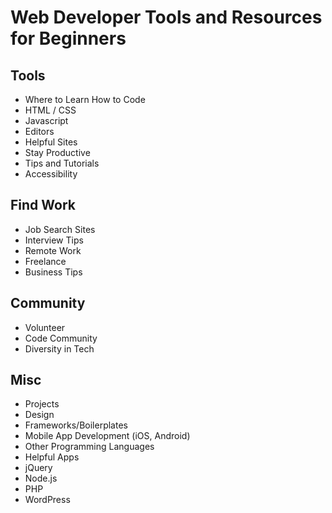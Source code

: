 # Web Developer Tools and Resources for Beginners

## Tools
* Where to Learn How to Code
* HTML / CSS
* Javascript
* Editors
* Helpful Sites
* Stay Productive
* Tips and Tutorials
* Accessibility


## Find Work
* Job Search Sites
* Interview Tips
* Remote Work
* Freelance
* Business Tips

## Community
* Volunteer
* Code Community
* Diversity in Tech

## Misc
* Projects
* Design
* Frameworks/Boilerplates
* Mobile App Development (iOS, Android)
* Other Programming Languages
* Helpful Apps
* jQuery
* Node.js
* PHP
* WordPress


